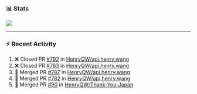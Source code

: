 ### :bar_chart: Stats

<a href="#">
  <img align="center" src="https://github-readme-stats.vercel.app/api?username=henryqw&count_private=true&show_icons=true" />
</a>
<!-- <a href="#">
  <img align="center" src="https://github-readme-stats-git-master.henryqw.vercel.app/api/top-langs/?username=HenryQW&layout=compact" />
</a> -->

---

### :zap: Recent Activity

<!--START_SECTION:activity-->

1. ❌ Closed PR [#792](https://github.com/HenryQW/api.henry.wang/pull/792) in [HenryQW/api.henry.wang](https://github.com/HenryQW/api.henry.wang)
2. ❌ Closed PR [#783](https://github.com/HenryQW/api.henry.wang/pull/783) in [HenryQW/api.henry.wang](https://github.com/HenryQW/api.henry.wang)
3. 🎉 Merged PR [#787](https://github.com/HenryQW/api.henry.wang/pull/787) in [HenryQW/api.henry.wang](https://github.com/HenryQW/api.henry.wang)
4. 🎉 Merged PR [#782](https://github.com/HenryQW/api.henry.wang/pull/782) in [HenryQW/api.henry.wang](https://github.com/HenryQW/api.henry.wang)
5. 🎉 Merged PR [#90](https://github.com/HenryQW/Thank-You-Japan/pull/90) in [HenryQW/Thank-You-Japan](https://github.com/HenryQW/Thank-You-Japan)
<!--END_SECTION:activity-->
